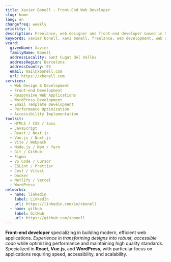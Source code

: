 ```yaml
---
title: Xavier Bonell - Front-End Web Developer
slug: home
lang: en
changefreq: weekly
priority: 1
description: Freelance, web designer and front-end developer based in Sant Cugat del Vallès (Barcelona, ES).
keywords: xavier bonell, xavi bonell, freelance, web development, web developer, front-end, front-end web developer, html, html5, css, css3, jquery, javascript, accessibility, usability, wordpress
vcard:
  givenName: Xavier
  familyName: Bonell
  addressLocality: Sant Cugat del Vallès
  addressRegion: Barcelona
  addressCountry: ES
  email: mail@xbonell.com
  url: https://xbonell.com
services:
  - Web Design & Development
  - Front-end Development
  - Responsive Web Applications
  - WordPress Development
  - Email Template Development
  - Performance Optimization
  - Accessibility Implementation
toolkit:
  - HTML5 / CSS / Sass
  - JavaScript
  - React / Next.js
  - Vue.js / Nuxt.js
  - Vite / Webpack
  - Node.js / Npm / Yarn
  - Git / GitHub
  - Figma
  - VS Code / Cursor
  - ESLint / Prettier
  - Jest / Vitest
  - Docker
  - Netlify / Vercel
  - WordPress
networks:
  - name: linkedin
    label: LinkedIn
    url: https://linkedin.com/in/xbonell
  - name: github
    label: GitHub
    url: https://github.com/xbonell
---
```


**Front-end developer** specializing in building modern, efficient web applications. _Experience in transforming designs into robust, accessible code_ while optimizing performance and maintaining high quality standards. Specialized in **React**, **Vue.js**, and **WordPress**, with particular focus on applications requiring speed, accessibility, and scalability.